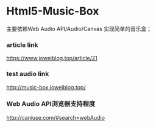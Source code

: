 # Html5-Music-Box
主要依赖Web Audio API/Audio/Canvas 实现简单的音乐盒；

### article link
https://www.joweiblog.top/article/21

### test audio link
http://music-box.joweiblog.top/

### Web Audio API浏览器支持程度
http://caniuse.com/#search=webAudio
